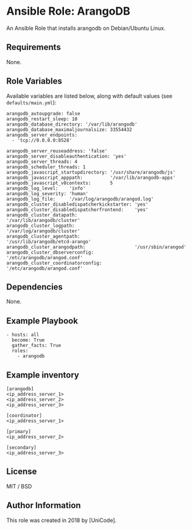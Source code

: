 # Ansible Role: ArangoDB


An Ansible Role that installs arangodb on  Debian/Ubuntu Linux.

## Requirements

None.

## Role Variables

Available variables are listed below, along with default values (see `defaults/main.yml`):

    arangodb_autoupgrade: false
    arangodb_restart_sleep: 10
    arangodb_database_directory: '/var/lib/arangodb'
    arangodb_database_maximaljournalsize: 33554432
    arangodb_server_endpoints:
      - 'tcp://0.0.0.0:8528'

    arangodb_server_reuseaddress: 'false'
    arangodb_server_disableauthentication: 'yes'
    arangodb_server_threads: 4
    arangodb_scheduler_threads: 1
    arangodb_javascript_startupdirectory: '/usr/share/arangodb/js'
    arangodb_javascript_apppath:          '/var/lib/arangodb-apps'
    arangodb_javascript_v8contexts:       5
    arangodb_log_level:    'info'
    arangodb_log_severity: 'human'
    arangodb_log_file:     '/var/log/arangodb/arangod.log'
    arangodb_cluster_disabledispatcherkickstarter: 'yes'
    arangodb_cluster_disabledispatcherfrontend:    'yes'
    arangodb_cluster_datapath:                     '/var/lib/arangodb/cluster'
    arangodb_cluster_logpath:                      '/var/log/arangodb/cluster'
    arangodb_cluster_agentpath:                    '/usr/lib/arangodb/etcd-arango'
    arangodb_cluster_arangodpath:                  '/usr/sbin/arangod'
    arangodb_cluster_dbserverconfig:               '/etc/arangodb/arangod.conf'
    arangodb_cluster_coordinatorconfig:            '/etc/arangodb/arangod.conf'


## Dependencies

None.

## Example Playbook

    - hosts: all
      become: True
      gather_facts: True
      roles:
        - arangodb

## Example inventory
    
    [arangodb]
    <ip_address_server_1>
    <ip_address_server_2>
    <ip_address_server_3>

    [coordinator]
    <ip_address_server_1>

    [primary]
    <ip_address_server_2>

    [secondary]
    <ip_address_server_3>


## License

MIT / BSD

## Author Information

This role was created in 2018 by [UniCode].
